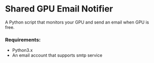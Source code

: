 # Shared GPU Email Notifier
A Python script that monitors your GPU and send an email when GPU is free.

### Requirements:
+ Python3.x
+ An email account that supports smtp service
